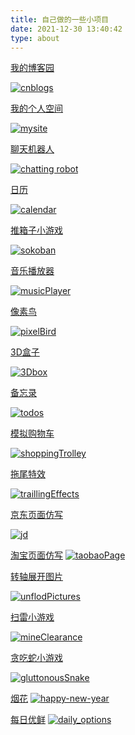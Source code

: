 ```yaml
---
title: 自己做的一些小项目
date: 2021-12-30 13:40:42
type: about
---
```



[我的博客园](https://www.cnblogs.com/xyq135/)

[![cnblogs](../images/aboutImages/cnblogs.jpg)](https://www.cnblogs.com/xyq135/)




[我的个人空间](https://135xyq.github.io/my-site/)

[![mysite](../images/aboutImages/mysite.jpg)](https://135xyq.github.io/my-site/)



[聊天机器人](https://135xyq.github.io/talk/)

[![chatting robot](../images/aboutImages/chattingRobot.jpg)](https://135xyq.github.io/talk/)



[日历](https://135xyq.github.io/calendar/)

[![calendar](../images/aboutImages/calendar.jpg)](https://135xyq.github.io/calendar/)




[推箱子小游戏](https://135xyq.github.io/sokoban/)

[![sokoban](../images/aboutImages/sokoban.jpg)](https://135xyq.github.io/sokoban/)




[音乐播放器](https://135xyq.github.io/musicPlayer/)

[![musicPlayer](../images/aboutImages/musicPlayer.jpg)](https://135xyq.github.io/musicPlayer/)




[像素鸟](https://135xyq.github.io/pixelBird/)

[![pixelBird](../images/aboutImages/pixelBird.jpg)](https://135xyq.github.io/pixelBird/)



[3D盒子](https://135xyq.github.io/3Dbox/)

[![3Dbox](../images/aboutImages/3Dbox.jpg)](https://135xyq.github.io/3Dbox/)


[备忘录](https://135xyq.github.io/todos/)

[![todos](../images/aboutImages/todos.jpg)](https://135xyq.github.io/todos/)



[模拟购物车](https://135xyq.github.io/shoppingTrolley/)

[![shoppingTrolley](../images/aboutImages/shoppingTrolley.jpg)](https://135xyq.github.io/shoppingTrolley/)





[拖尾特效](https://135xyq.github.io/trailingEffects/)

[![traillingEffects](../images/aboutImages/traillingEffects.jpg)](https://135xyq.github.io/trailingEffects/)



[京东页面仿写](https://135xyq.github.io/jd/)

[![jd](../images/aboutImages/jd.jpg)](https://135xyq.github.io/jd/)


[淘宝页面仿写](https://135xyq.github.io.com/taobaoPage/)
[![taobaoPage](../images/aboutImages/taobaoPage.jpg)](https://135xyq.github.io/taobaoPage/)

[转轴展开图片](https://135xyq.github.io/unflodPictures/)

[![unflodPictures](../images/aboutImages/unflodPictures.jpg)](https://135xyq.github.io/unflodPictures/)


[扫雷小游戏](https://135xyq.github.io/mineClearance/)

[![mineClearance](../images/aboutImages/mineClearance.jpg)](https://135xyq.github.io/mineClearance/)


[贪吃蛇小游戏](https://135xyq.github.io/gluttonousSnake/)

[![gluttonousSnake](../images/aboutImages/gluttonousSnake.jpg)](https://135xyq.github.io/gluttonousSnake/)

[烟花](https://135xyq.github.io/happy-new-year/)
[![happy-new-year](../images/aboutImages/happy-new-year.jpg)](https://135xyq.github.io/happy-new-year/)

[每日优鲜](https://135xyq.github.io/daily_options/)
[![daily_options](../images/aboutImages/daily_options.jpg)](https://135xyq.github.io/daily_options/)











